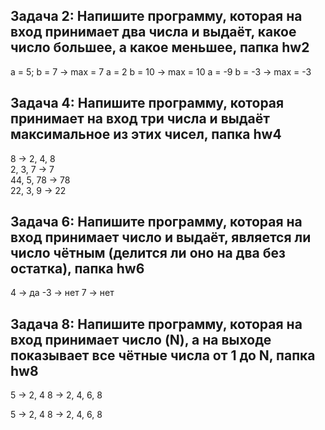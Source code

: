## Задача 2: Напишите программу, которая на вход принимает два числа и выдаёт, какое число большее, а какое меньшее, папка hw2

a = 5; b = 7 -> max = 7
a = 2 b = 10 -> max = 10
a = -9 b = -3 -> max = -3

## Задача 4: Напишите программу, которая принимает на вход три числа и выдаёт максимальное из этих чисел, папка hw4

8 -> 2, 4, 8   
2, 3, 7 -> 7   
44, 5, 78 -> 78   
22, 3, 9 -> 22 

## Задача 6: Напишите программу, которая на вход принимает число и выдаёт, является ли число чётным (делится ли оно на два без остатка),  папка hw6

4 -> да
-3 -> нет
7 -> нет

## Задача 8: Напишите программу, которая на вход принимает число (N), а на выходе показывает все чётные числа от 1 до N, папка hw8

5 -> 2, 4
8 -> 2, 4, 6, 8

5 -> 2, 4
8 -> 2, 4, 6, 8
